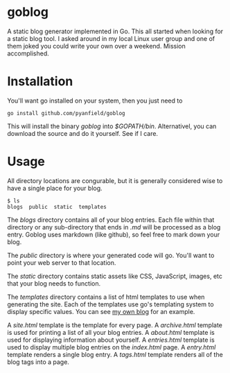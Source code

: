 goblog
======

A static blog generator implemented in Go. This all started when
looking for a static blog tool. I asked around in my local Linux user
group and one of them joked you could write your own over a
weekend. Mission accomplished. 

Installation
============

You'll want go installed on your system, then you just need to 

    go install github.com/pyanfield/goblog
	
This will install the binary *goblog* into *$GOPATH/bin*. Alternativel, you can download the source and do it yourself. See if I care.

Usage
=====

All directory locations are congurable, but it is generally considered
wise to have a single place for your blog.

    $ ls
    blogs  public  static  templates

The *blogs* directory contains all of your blog entries. Each file
within that directory or any sub-directory that ends in *.md* will be
processed as a blog entry. Goblog uses markdown (like github), so feel
free to mark down your blog.

The *public* directory is where your generated code will go. You'll want
to point your web server to that location.

The *static* directory contains static assets like CSS, JavaScript,
images, etc that your blog needs to function.

The *templates* directory contains a list of html templates to use
when generating the site. Each of the templates use go's templating
system to display specific values. You can see
[my own blog](https://github.com/icub3d/joshua.themarshians.com) for
an example.

A *site.html* template is the template for every page. A
*archive.html* template is used for printing a list of all your blog
entries. A *about.html* template is used for displaying information
about yourself. A *entries.html* template is used to display multiple
blog entries on the *index.html* page. A *entry.html* template renders
a single blog entry. A *tags.html* template renders all of the blog
tags into a page.
